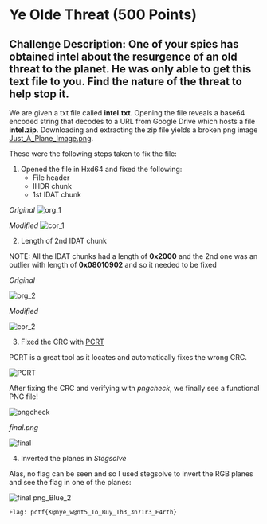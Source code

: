 # Ye Olde Threat (500 Points)

## Challenge Description: One of your spies has obtained intel about the resurgence of an old threat to the planet. He was only able to get this text file to you. Find the nature of the threat to help stop it.

We are given a txt file called **intel.txt**. Opening the file reveals a base64 encoded string that decodes to a URL from Google Drive which hosts a file **intel.zip**. Downloading and extracting the zip file yields a broken png image [Just_A_Plane_Image.png](./Just_A_Plane_Image.png).

These were the following steps taken to fix the file:

1. Opened the file in Hxd64 and fixed the following:
   * File header
   * IHDR chunk 
   * 1st IDAT chunk 

*Original*
![org_1](https://user-images.githubusercontent.com/71312079/157845555-6e5cc47b-0554-4e80-b262-94ffd5f889c3.png)

*Modified*
![cor_1](https://user-images.githubusercontent.com/71312079/157845542-f2d0bf4c-74fb-478d-82e3-8134f2c93c54.png)


2. Length of 2nd IDAT chunk

NOTE: All the IDAT chunks had a length of **0x2000** and the 2nd one was an outlier with length of **0x08010902** and so it needed to be fixed

*Original*

![org_2](https://user-images.githubusercontent.com/71312079/157845558-9e45e352-371f-4683-910a-d3ed4b7d543f.png)

*Modified*

![cor_2](https://user-images.githubusercontent.com/71312079/157845552-f2f4adfd-2719-4657-a5dd-5ec926129b45.png)

3. Fixed the CRC with [PCRT](https://github.com/sherlly/PCRT)

PCRT is a great tool as it locates and automatically fixes the wrong CRC.

![PCRT](https://user-images.githubusercontent.com/71312079/157846843-27738406-2d39-4e9f-b2d0-7ae8e182fbca.png)

After fixing the CRC and verifying with *pngcheck*, we finally see a functional PNG file! 

![pngcheck](https://user-images.githubusercontent.com/71312079/157847513-71c099ca-513e-44df-9ce8-9b74c0969f77.png)


*final.png*


![final](https://user-images.githubusercontent.com/71312079/157846027-1a630886-0080-45a4-befc-430d44f67a94.png)

4.  Inverted the planes in *Stegsolve*

Alas, no flag can be seen and so I used stegsolve to invert the RGB planes and see the flag in one of the planes:

![final png_Blue_2](https://user-images.githubusercontent.com/71312079/157838139-3083b875-79ed-4f0e-9ddf-766970c53d5d.png)


```Flag: pctf{K@nye_w@nt5_To_Buy_Th3_3n71r3_E4rth}```


